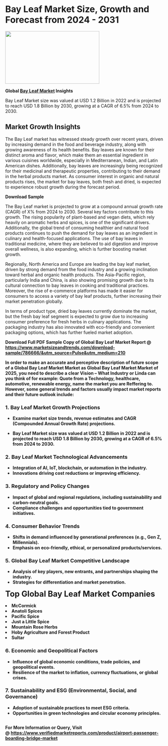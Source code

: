 <H1>Bay Leaf Market Size, Growth and Forecast from 2024 - 2031</H1><img class="aligncenter size-medium wp-image-584254" src="https://thirdeyenews.in/wp-content/uploads/2024/09/Global-Market-Research-300x168.jpeg" alt="" width="300" height="168" /><p><strong>Global&nbsp;<a href="https://www.marketsizeandtrends.com/download-sample/786666/&amp;utm_source=Pulse&amp;utm_medium=210">Bay Leaf Market</a> Insights</strong></p><p>Bay Leaf Market size was valued at USD 1.2 Billion in 2022 and is projected to reach USD 1.8 Billion by 2030, growing at a CAGR of 6.5% from 2024 to 2030.</p><p><h2>Market Growth Insights</h2> <p>The Bay Leaf market has witnessed steady growth over recent years, driven by increasing demand in the food and beverage industry, along with growing awareness of its health benefits. Bay leaves are known for their distinct aroma and flavor, which make them an essential ingredient in various cuisines worldwide, especially in Mediterranean, Indian, and Latin American dishes. Additionally, bay leaves are increasingly being recognized for their medicinal and therapeutic properties, contributing to their demand in the herbal products market. As consumer interest in organic and natural products rises, the market for bay leaves, both fresh and dried, is expected to experience robust growth during the forecast period.</p> <p><strong>Download Sample</strong></p> <p>The Bay Leaf market is projected to grow at a compound annual growth rate (CAGR) of X% from 2024 to 2030. Several key factors contribute to this growth. The rising popularity of plant-based and vegan diets, which rely heavily on aromatic herbs and spices, is one of the significant drivers. Additionally, the global trend of consuming healthier and natural food products continues to push the demand for bay leaves as an ingredient in culinary and health-focused applications. The use of bay leaves in traditional medicine, where they are believed to aid digestion and improve overall wellness, is also expanding, which is further boosting market growth.</p> <p>Regionally, North America and Europe are leading the bay leaf market, driven by strong demand from the food industry and a growing inclination toward herbal and organic health products. The Asia-Pacific region, particularly India and China, is also showing promising growth due to its cultural connection to bay leaves in cooking and traditional practices. Moreover, the rise of e-commerce platforms has made it easier for consumers to access a variety of bay leaf products, further increasing their market penetration globally.</p> <p>In terms of product type, dried bay leaves currently dominate the market, but the fresh bay leaf segment is expected to grow due to increasing consumer preference for fresh herbs in culinary applications. The packaging industry has also innovated with eco-friendly and convenient packaging options, which has further fueled market adoption.</p> <p><strong></p><p><span class=""><strong>Download Full PDF Sample Copy of Global Bay Leaf Market Report</strong> @ <a href="https://www.marketsizeandtrends.com/download-sample/786666/&amp;utm_source=Pulse&amp;utm_medium=210" target="_blank">https://www.marketsizeandtrends.com/download-sample/786666/&amp;utm_source=Pulse&amp;utm_medium=210</a></span></p><p>In order to make an accurate and perceptive description of future scope of a Global&nbsp;Bay Leaf Market Market as Global&nbsp;Bay Leaf Market Market of 2025, you need to describe a clear Vision &ndash; What Industry or Linda can you think of for example: Quote from a Technology, healthcare, automotive, renewable energy, name the market you are Reffering to. However, some general trends and factors usually impact market reports and their future outlook include:</p><h3>1.&nbsp;<strong>Bay Leaf Market Growth Projections</strong></h3><ul><li>Examine market size trends, revenue estimates and CAGR (Compounded Annual Growth Rate) projections.</li><li><p>Bay Leaf Market size was valued at USD 1.2 Billion in 2022 and is projected to reach USD 1.8 Billion by 2030, growing at a CAGR of 6.5% from 2024 to 2030.</p></li></ul><h3>2.&nbsp;<strong>Bay Leaf Market Technological Advancements</strong></h3><ul><li>Integration of AI, IoT, blockchain, or automation in the industry.</li><li>Innovations driving cost reductions or improving efficiency.</li></ul><h3>3.&nbsp;<strong>Regulatory and Policy Changes</strong></h3><ul><li>Impact of global and regional regulations, including sustainability and carbon-neutral goals.</li><li>Compliance challenges and opportunities tied to government initiatives.</li></ul><h3>4.&nbsp;<strong>Consumer Behavior Trends</strong></h3><ul><li>Shifts in demand influenced by generational preferences (e.g., Gen Z, Millennials).</li><li>Emphasis on eco-friendly, ethical, or personalized products/services.</li></ul><h3>5.&nbsp;<strong>Global Bay Leaf Market Competitive Landscape</strong></h3><ul><li>Analysis of key players, new entrants, and partnerships shaping the industry.</li><li>Strategies for differentiation and market penetration.</li></ul><p data-pm-slice="1 1 []"><span style="color: inherit; font-family: inherit; font-size: 25px;">Top Global Bay Leaf Market Companies</span></p><div class="" data-test-id=""><p><li>McCormick</li><li> Anatoli Spices</li><li> Pacific Spice</li><li> Just a Little Spice</li><li> Mountain Rose Herbs</li><li> Hoby Agriculture and Forest Product</li><li> Sultar</li></p></div><h3>6.&nbsp;<strong>Economic and Geopolitical Factors</strong></h3><ul><li>Influence of global economic conditions, trade policies, and geopolitical events.</li><li>Resilience of the market to inflation, currency fluctuations, or global crises.</li></ul><h3>7.&nbsp;<strong>Sustainability and ESG (Environmental, Social, and Governance)</strong></h3><ul><li>Adoption of sustainable practices to meet ESG criteria.</li><li>Opportunities in green technologies and circular economy principles.</li></ul><h2><strong style="font-size: 14px;">For More Information or Query, Visit @&nbsp;</strong><a style="background-color: #ffffff; font-size: 14px;" href="https://www.marketsizeandtrends.com/report/bay-leaf-market/" target="_blank">https://www.verifiedmarketreports.com/product/airport-passenger-boarding-bridge-market</a></h2>

